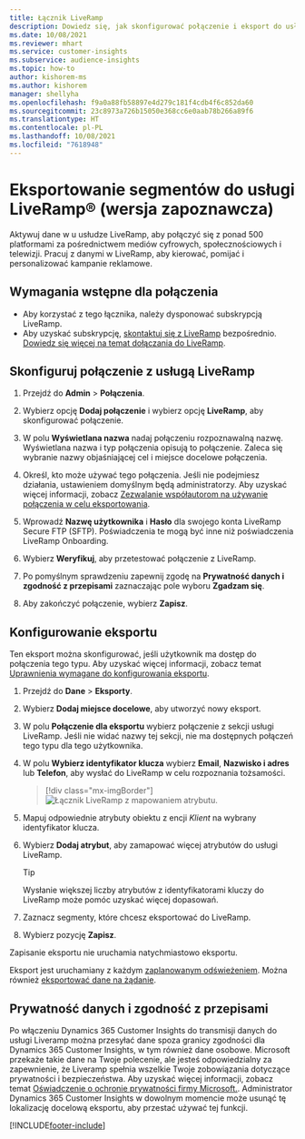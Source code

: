 ```yaml
---
title: Łącznik LiveRamp
description: Dowiedz się, jak skonfigurować połączenie i eksport do usługi LiveRamp.
ms.date: 10/08/2021
ms.reviewer: mhart
ms.service: customer-insights
ms.subservice: audience-insights
ms.topic: how-to
author: kishorem-ms
ms.author: kishorem
manager: shellyha
ms.openlocfilehash: f9a0a88fb58897e4d279c181f4cdb4f6c852da60
ms.sourcegitcommit: 23c8973a726b15050e368cc6e0aab78b266a89f6
ms.translationtype: HT
ms.contentlocale: pl-PL
ms.lasthandoff: 10/08/2021
ms.locfileid: "7618948"
---
```

# <a name="export-segments-to-liverampreg-preview"></a>Eksportowanie segmentów do usługi LiveRamp&reg; (wersja zapoznawcza)

Aktywuj dane w u usłudze LiveRamp, aby połączyć się z ponad 500 platformami za pośrednictwem mediów cyfrowych, społecznościowych i telewizji. Pracuj z danymi w LiveRamp, aby kierować, pomijać i personalizować kampanie reklamowe.

## <a name="prerequisites-for-a-connection"></a>Wymagania wstępne dla połączenia

- Aby korzystać z tego łącznika, należy dysponować subskrypcją LiveRamp.
- Aby uzyskać subskrypcję, [skontaktuj się z LiveRamp](https://liveramp.com/contact/) bezpośrednio. [Dowiedz się więcej na temat dołączania do LiveRamp](https://liveramp.com/our-platform/data-onboarding/).

## <a name="set-up-connection-to-liveramp"></a>Skonfiguruj połączenie z usługą LiveRamp

1. Przejdź do **Admin** > **Połączenia**.

1. Wybierz opcję **Dodaj połączenie** i wybierz opcję **LiveRamp**, aby skonfigurować połączenie.

1. W polu **Wyświetlana nazwa** nadaj połączeniu rozpoznawalną nazwę. Wyświetlana nazwa i typ połączenia opisują to połączenie. Zaleca się wybranie nazwy objaśniającej cel i miejsce docelowe połączenia.

1. Określ, kto może używać tego połączenia. Jeśli nie podejmiesz działania, ustawieniem domyślnym będą administratorzy. Aby uzyskać więcej informacji, zobacz [Zezwalanie współautorom na używanie połączenia w celu eksportowania](connections.md#allow-contributors-to-use-a-connection-for-exports).

1. Wprowadź **Nazwę użytkownika** i **Hasło** dla swojego konta LiveRamp Secure FTP (SFTP).
Poświadczenia te mogą być inne niż poświadczenia LiveRamp Onboarding.

1. Wybierz **Weryfikuj**, aby przetestować połączenie z LiveRamp.

1. Po pomyślnym sprawdzeniu zapewnij zgodę na **Prywatność danych i zgodność z przepisami** zaznaczając pole wyboru **Zgadzam się**.

1. Aby zakończyć połączenie, wybierz **Zapisz**.

## <a name="configure-an-export"></a>Konfigurowanie eksportu

Ten eksport można skonfigurować, jeśli użytkownik ma dostęp do połączenia tego typu. Aby uzyskać więcej informacji, zobacz temat [Uprawnienia wymagane do konfigurowania eksportu](export-destinations.md#set-up-a-new-export).

1. Przejdź do **Dane** > **Eksporty**.

1. Wybierz **Dodaj miejsce docelowe**, aby utworzyć nowy eksport.

1. W polu **Połączenie dla eksportu** wybierz połączenie z sekcji usługi LiveRamp. Jeśli nie widać nazwy tej sekcji, nie ma dostępnych połączeń tego typu dla tego użytkownika.

1. W polu **Wybierz identyfikator klucza** wybierz **Email**, **Nazwisko i adres** lub **Telefon**, aby wysłać do LiveRamp w celu rozpoznania tożsamości.
   > [!div class="mx-imgBorder"]
   > ![Łącznik LiveRamp z mapowaniem atrybutu.](media/export-liveramp-segments.png "Łącznik LiveRamp z mapowaniem atrybutu")

1. Mapuj odpowiednie atrybuty obiektu z encji *Klient* na wybrany identyfikator klucza.

1. Wybierz **Dodaj atrybut**, aby zamapować więcej atrybutów do usługi LiveRamp.

   > [!TIP]
   > Wysłanie większej liczby atrybutów z identyfikatorami kluczy do LiveRamp może pomóc uzyskać więcej dopasowań.

1. Zaznacz segmenty, które chcesz eksportować do LiveRamp.

1. Wybierz pozycję **Zapisz**.

Zapisanie eksportu nie uruchamia natychmiastowo eksportu.

Eksport jest uruchamiany z każdym [zaplanowanym odświeżeniem](system.md#schedule-tab). Można również [eksportować dane na żądanie](export-destinations.md#run-exports-on-demand). 


## <a name="data-privacy-and-compliance"></a>Prywatność danych i zgodność z przepisami

Po włączeniu Dynamics 365 Customer Insights do transmisji danych do usługi Liveramp można przesyłać dane spoza granicy zgodności dla Dynamics 365 Customer Insights, w tym również dane osobowe. Microsoft przekaże takie dane na Twoje polecenie, ale jesteś odpowiedzialny za zapewnienie, że Liveramp spełnia wszelkie Twoje zobowiązania dotyczące prywatności i bezpieczeństwa. Aby uzyskać więcej informacji, zobacz temat [Oświadczenie o ochronie prywatności firmy Microsoft.](https://go.microsoft.com/fwlink/?linkid=396732).
Administrator Dynamics 365 Customer Insights w dowolnym momencie może usunąć tę lokalizację docelową eksportu, aby przestać używać tej funkcji.

[!INCLUDE[footer-include](../includes/footer-banner.md)]
